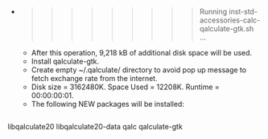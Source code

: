 * >>>>>>>>> Running inst-std-accessories-calc-qalculate-gtk.sh ...
  * After this operation, 9,218 kB of additional disk space will be used.
  * Install qalculate-gtk.
  * Create empty ~/.qalculate/ directory to avoid pop up message to fetch exchange rate from the internet.
  * Disk size = 3162480K. Space Used = 12208K. Runtime = 00:00:00:01.
  * The following NEW packages will be installed:
  ```bash
libqalculate20 libqalculate20-data qalc qalculate-gtk
  ```
